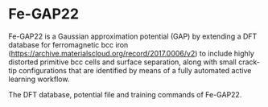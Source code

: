 # Fe-GAP22

Fe-GAP22 is a Gaussian approximation potential (GAP) by extending a DFT database for ferromagnetic bcc iron (https://archive.materialscloud.org/record/2017.0006/v2) to include highly distorted primitive bcc cells and surface separation, along with small crack-tip configurations that are identified by means of a fully automated active learning workflow. 

The DFT database, potential file and training commands of Fe-GAP22.
